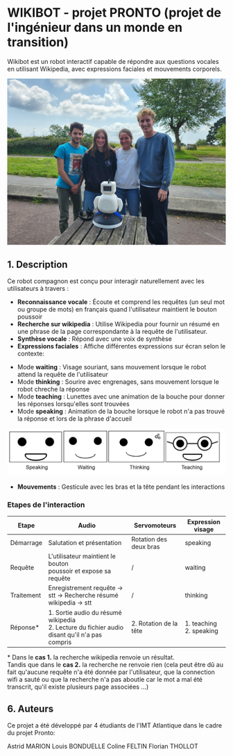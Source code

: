 # WIKIBOT - projet PRONTO (projet de l'ingénieur dans un monde en transition)
Wikibot est un robot interactif capable de répondre aux questions vocales en utilisant Wikipedia, avec expressions faciales et mouvements corporels.

<img src="./images/Equipe.jpg">

## 1. Description
Ce robot compagnon est conçu pour interagir naturellement avec les utilisateurs à travers :

* **Reconnaissance vocale** : Écoute et comprend les requêtes (un seul mot ou groupe de mots) en français quand l'utilisateur maintient le bouton poussoir 
* **Recherche sur wikipedia** : Utilise Wikipedia pour fournir un résumé en une phrase de la page correspondante à la requête de l'utilisateur.
* **Synthèse vocale** : Répond avec une voix de synthèse
* **Expressions faciales** : Affiche différentes expressions sur écran selon le contexte:<br>
- Mode **waiting** : Visage souriant, sans mouvement lorsque le robot attend la requête de l'utilisateur
- Mode **thinking** : Sourire avec engrenages, sans mouvement lorsque le robot chreche la réponse
- Mode **teaching** : Lunettes avec une animation de la bouche pour donner les réponses lorsqu'elles sont trouvées
- Mode **speaking** : Animation de la bouche lorsque le robot n'a pas trouvé la réponse et lors de la phrase d'accueil

<div align="center">
<img src="./images/Expressions.png" >
</div>

* **Mouvements** : Gesticule avec les bras et la tête pendant les interactions


### Etapes de l'interaction

|Etape     |Audio                                                                                          |Servomoteurs          | Expression visage |
|-----------|------------------------------------------------------------------------------------------------|-----------------------|---|
|Démarrage|Salutation et présentation                                                                     |Rotation des deux bras |speaking|
|Requête   |L'utilisateur maintient le bouton<br> poussoir et expose sa requête                             |/                     |waiting|
|Traitement|Enregistrement requête -> stt -> Recherche résumé wikipedia -> stt                              |/                     |thinking|
|Réponse*  |1. Sortie audio du résumé wikipedia<br> 2. Lecture du fichier audio disant qu'il n'a pas compris|2. Rotation de la tête|1. teaching<br> 2. speaking|

\* Dans le **cas 1.** la recherche wikipedia renvoie un résultat. <br>
Tandis que dans le **cas 2.** la recherche ne renvoie rien (cela peut être dû au fait qu'aucune requête n'a été donnée par l'utilisateur, que la connection wifi a sauté ou que la recherche n'a pas aboutie car le mot a mal été transcrit, qu'il existe plusieurs page associées ...)

## 6. Auteurs
Ce projet a été développé par 4 étudiants de l'IMT Atlantique dans le cadre du projet Pronto:

Astrid MARION
Louis BONDUELLE
Coline FELTIN
Florian THOLLOT
